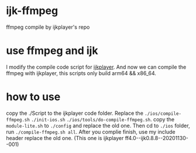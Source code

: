 # ijk-ffmpeg
ffmpeg compile by ijkplayer's repo

# use ffmpeg and ijk

I modify the compile code script for [ijkplayer](https://github.com/bilibili/ijkplayer). And now we can compile the ffmpeg with ijkplayer, this scripts only build arm64 && x86_64.

# how to use
copy the ./Script to the ijkplayer code folder. Replace the `./ios/compile-ffmpeg.sh`  `./init-ios.sh`  `./ios/tools/do-compile-ffmpeg.sh`. copy the `module-lite.sh` to `./config` and replace the old one. Then cd to `./ios` folder, run `./compile-ffmpeg.sh all`. 
After you complie finish, use my include header replace the old one. (This one is ijkplayer ff4.0--ijk0.8.8--20201130--001)
